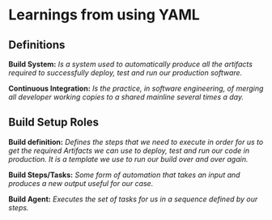 # Learnings from using YAML
## Definitions
**Build System:** *Is a system used to automatically produce all the artifacts required to successfully deploy, test and run our production software.*

**Continuous Integration:** *Is the practice, in software engineering, of merging all developer working copies to a shared mainline several times a day.*

## Build Setup Roles
**Build definition:** *Defines the steps that we need to execute in order for us to get the required Artifacts we can use to deploy, test and run our code in production. It is a template we use to run our build over and over again.*

**Build Steps/Tasks:** *Some form of automation that takes an input and produces a new output useful for our case.*

**Build Agent:** *Executes the set of tasks for us in a sequence defined by our steps.*